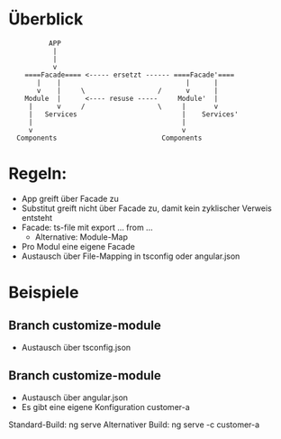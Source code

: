 # Überblick

```
          APP
           |
           |
           v
    ====Facade==== <----- ersetzt ------ ====Facade'====                  
       |    |                               |      |
       v    |     \                  /      v      |
    Module  |      <---- resuse -----     Module'  |
     |      v     /                  \     |       v
     |   Services                          |    Services'
     |                                     |
     v                                     v                              
  Components                          Components
```


# Regeln:

  - App greift über Facade zu
  - Substitut greift nicht über Facade zu, damit kein zyklischer Verweis entsteht
  - Facade: ts-file mit export ... from ...
    - Alternative: Module-Map
  - Pro Modul eine eigene Facade
  - Austausch über File-Mapping in tsconfig oder angular.json

# Beispiele

## Branch customize-module

- Austausch über tsconfig.json

## Branch customize-module

- Austausch über angular.json
- Es gibt eine eigene Konfiguration customer-a

Standard-Build: ng serve
Alternativer Build: ng serve -c customer-a



